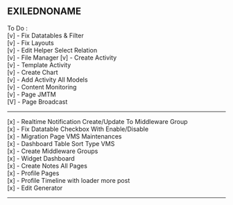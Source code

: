 ## EXILEDNONAME

To Do : <br>
[v] - Fix Datatables & Filter <br>
[v] - Fix Layouts <br>
[v] - Edit Helper Select Relation <br>
[v] - File Manager
[v] - Create Activity <br>
[v] - Template Activity <br>
[v] - Create Chart <br>
[v] - Add Activity All Models <br>
[v] - Content Monitoring <br>
[v] - Page JMTM <br>
[V] - Page Broadcast <br>

<hr>

[x] - Realtime Notification Create/Update To Middleware Group <br>
[x] - Fix Datatable Checkbox With Enable/Disable <br>
[x] - Migration Page VMS Maintenances <br>
[x] - Dashboard Table Sort Type VMS <br>
[x] - Create Middleware Groups <br>
[x] - Widget Dashboard <br>
[x] - Create Notes All Pages <br>
[x] - Profile Pages <br>
[x] - Profile Timeline with loader more post <br>
[x] - Edit Generator

<hr>
